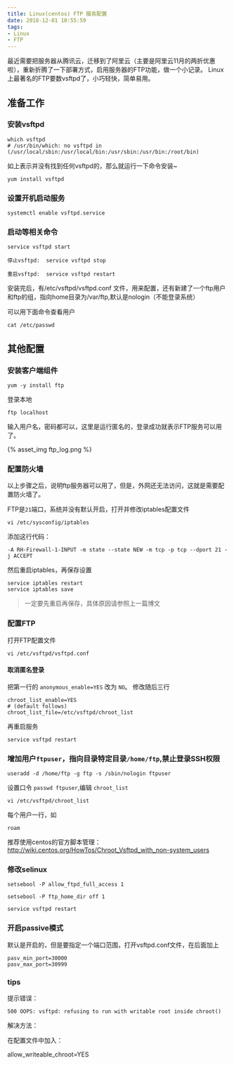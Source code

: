 ```yaml
---
title: Linux(centos) FTP 服务配置
date: 2018-12-01 10:55:59
tags:
- Linux
- FTP
---
```


最近需要把服务器从腾讯云，迁移到了阿里云（主要是阿里云11月的两折优惠啦），重新折腾了一下部署方式，启用服务器的FTP功能，做一个小记录。
Linux上最著名的FTP要数vsftpd了，小巧轻快，简单易用。

## 准备工作

### 安装vsftpd
```shell
which vsftpd
# /usr/bin/which: no vsftpd in (/usr/local/sbin:/usr/local/bin:/usr/sbin:/usr/bin:/root/bin)
```

如上表示并没有找到任何vsftpd的，那么就运行一下命令安装~

```shell
yum install vsftpd
```
<!-- more -->

### 设置开机启动服务

```shell
systemctl enable vsftpd.service
```

### 启动等相关命令

```shell
service vsftpd start

停止vsftpd:  service vsftpd stop

重启vsftpd:  service vsftpd restart
```

安装完后，有/etc/vsftpd/vsftpd.conf 文件，用来配置，还有新建了一个ftp用户和ftp的组，指向home目录为/var/ftp,默认是nologin（不能登录系统）

可以用下面命令查看用户

```
cat /etc/passwd
```

## 其他配置

### 安装客户端组件

```shell
yum -y install ftp
```

登录本地
```shell
ftp localhost
```
输入用户名，密码都可以，这里是运行匿名的，登录成功就表示FTP服务可以用了。

{% asset_img ftp_log.png %}

### 配置防火墙

以上步骤之后，说明ftp服务器可以用了，但是，外网还无法访问，这就是需要配置防火墙了。

FTP是`21`端口，系统并没有默认开启，打开并修改iptables配置文件

```
vi /etc/sysconfig/iptables
```

添加这行代码：
```
-A RH-Firewall-1-INPUT -m state --state NEW -m tcp -p tcp --dport 21 -j ACCEPT
```

然后重启iptables，再保存设置

```
service iptables restart
service iptables save
```
> 一定要先重启再保存，具体原因请参照上一篇博文

### 配置FTP

打开FTP配置文件
```
vi /etc/vsftpd/vsftpd.conf
```

#### 取消匿名登录 

把第一行的 `anonymous_enable=YES` 改为 `NO`。
修改随后三行

```
chroot_list_enable=YES
# (default follows)
chroot_list_file=/etc/vsftpd/chroot_list
```

再重启服务
```
service vsftpd restart
```

### 增加用户`ftpuser`，指向目录特定目录`/home/ftp`,禁止登录SSH权限

```
useradd -d /home/ftp -g ftp -s /sbin/nologin ftpuser
```

设置口令 `passwd ftpuser`,编辑 `chroot_list`

```
vi /etc/vsftpd/chroot_list
```

每个用户一行，如
```
roam
```

推荐使用centos的官方脚本管理： http://wiki.centos.org/HowTos/Chroot_Vsftpd_with_non-system_users

### 修改selinux

```
setsebool -P allow_ftpd_full_access 1   

setsebool -P ftp_home_dir off 1

service vsftpd restart
```

### 开启passive模式

默认是开启的，但是要指定一个端口范围，打开vsftpd.conf文件，在后面加上

```
pasv_min_port=30000   
pasv_max_port=30999 
```

### tips

提示错误： 

```
500 OOPS: vsftpd: refusing to run with writable root inside chroot()
```

解决方法： 

在配置文件中加入： 

allow_writeable_chroot=YES